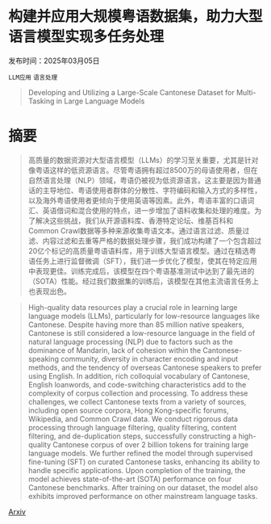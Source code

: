 # 构建并应用大规模粤语数据集，助力大型语言模型实现多任务处理

发布时间：2025年03月05日

`LLM应用` `语言处理`

> Developing and Utilizing a Large-Scale Cantonese Dataset for Multi-Tasking in Large Language Models

# 摘要

> 高质量的数据资源对大型语言模型（LLMs）的学习至关重要，尤其是针对像粤语这样的低资源语言。尽管粤语拥有超过8500万的母语使用者，但在自然语言处理（NLP）领域，粤语仍被视为低资源语言。这主要是因为普通话的主导地位、粤语使用者群体的分散性、字符编码和输入方式的多样性，以及海外粤语使用者更倾向于使用英语等因素。此外，粤语丰富的口语词汇、英语借词和混合使用的特点，进一步增加了语料收集和处理的难度。为了解决这些挑战，我们从开源语料库、香港特定论坛、维基百科和Common Crawl数据等多种来源收集粤语文本。通过语言过滤、质量过滤、内容过滤和去重等严格的数据处理步骤，我们成功构建了一个包含超过20亿个标记的高质量粤语语料库，用于训练大型语言模型。通过在精选粤语任务上进行监督微调（SFT），我们进一步优化了模型，使其在特定应用中表现更佳。训练完成后，该模型在四个粤语基准测试中达到了最先进的（SOTA）性能。经过我们数据集的训练后，该模型在其他主流语言任务上也表现出色。

> High-quality data resources play a crucial role in learning large language models (LLMs), particularly for low-resource languages like Cantonese. Despite having more than 85 million native speakers, Cantonese is still considered a low-resource language in the field of natural language processing (NLP) due to factors such as the dominance of Mandarin, lack of cohesion within the Cantonese-speaking community, diversity in character encoding and input methods, and the tendency of overseas Cantonese speakers to prefer using English. In addition, rich colloquial vocabulary of Cantonese, English loanwords, and code-switching characteristics add to the complexity of corpus collection and processing. To address these challenges, we collect Cantonese texts from a variety of sources, including open source corpora, Hong Kong-specific forums, Wikipedia, and Common Crawl data. We conduct rigorous data processing through language filtering, quality filtering, content filtering, and de-duplication steps, successfully constructing a high-quality Cantonese corpus of over 2 billion tokens for training large language models. We further refined the model through supervised fine-tuning (SFT) on curated Cantonese tasks, enhancing its ability to handle specific applications. Upon completion of the training, the model achieves state-of-the-art (SOTA) performance on four Cantonese benchmarks. After training on our dataset, the model also exhibits improved performance on other mainstream language tasks.

[Arxiv](https://arxiv.org/abs/2503.03702)